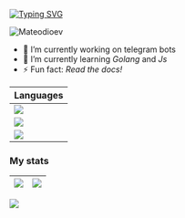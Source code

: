[![Typing SVG](https://readme-typing-svg.herokuapp.com?font=oswald&size=21&duration=3500&background=0000000F&center=true&vCenter=true&multiline=true&lines=Hi+there+%F0%9F%91%8B%2C+I'm+Mateodioev+(Neto))](https://git.io/typing-svg)

![Mateodioev](https://komarev.com/ghpvc/?username=Mateodioev&color=blue&style=plastic&label=Views)


- 🔭 I’m currently working on telegram bots
- 🌱 I’m currently learning _Golang_ and _Js_
- ⚡ Fun fact: *Read the docs!*

|  Languages  |
| ----------- |
| <img src="https://img.shields.io/badge/php-%23777BB4.svg?style=for-the-badge&logo=php&logoColor=white"> |
| <img src="https://img.shields.io/badge/-JavaScript-%23F7DF1C?style=flat-square&logo=javascript&logoColor=000000&labelColor=%23F7DF1C&color=%23FFCE5A"> |
| <img src="https://img.shields.io/badge/go-%2300ADD8.svg?style=for-the-badge&logo=go&logoColor=white"> |

### My stats
|<img src="https://github-readme-stats.vercel.app/api?username=Mateodioev&show_icons=true&theme=github_dark"> | <img src="https://github-readme-stats.vercel.app/api/top-langs/?username=Mateodioev&theme=outrun&layout=compact">
| ------------- | ------------- |

![](https://hit.yhype.me/github/profile?user_id=68271130)
